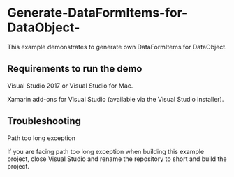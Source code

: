 # Generate-DataFormItems-for-DataObject-
This example demonstrates to generate own DataFormItems for DataObject.
## Requirements to run the demo ##
Visual Studio 2017 or Visual Studio for Mac.

Xamarin add-ons for Visual Studio (available via the Visual Studio installer).

## Troubleshooting ##
Path too long exception

If you are facing path too long exception when building this example project, close Visual Studio and rename the repository to short and build the project.
